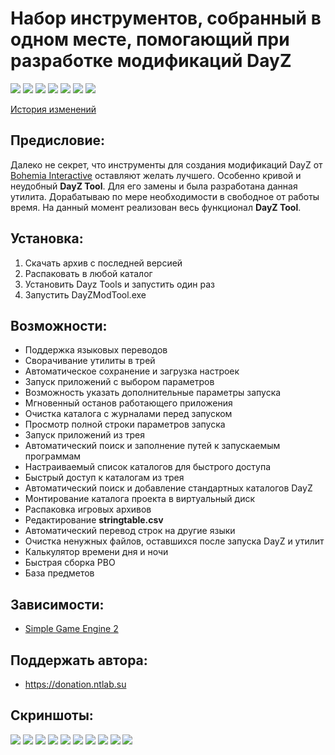 # Набор инструментов, собранный в одном месте, помогающий при разработке модификаций DayZ

![](https://img.shields.io/github/v/release/accuratealx/DayzModTool)
![](https://img.shields.io/github/stars/accuratealx/DayzModTool)
![](https://img.shields.io/github/downloads/accuratealx/DayzModTool/total)
![](https://img.shields.io/github/repo-size/accuratealx/DayzModTool)
![](https://img.shields.io/github/release-date/accuratealx/DayzModTool)
![](https://img.shields.io/github/last-commit/accuratealx/DayzModTool)
![](https://img.shields.io/github/languages/top/accuratealx/DayzModTool)

[История изменений](https://github.com/accuratealx/DayzModTool/raw/master/Bin/ChangeLog.txt)

## Предисловие:
Далеко не секрет, что инструменты для создания модификаций DayZ от [Bohemia Interactive](https://www.bohemia.net/) оставляют желать лучшего. Особенно кривой и неудобный **DayZ Tool**. Для его замены и была разработана данная утилита. Дорабатываю по мере необходимости в свободное от работы время. На данный момент реализован весь функционал **DayZ Tool**.

## Установка:
1. Скачать архив с последней версией
0. Распаковать в любой каталог
0. Установить Dayz Tools и запустить один раз
0. Запустить DayZModTool.exe

## Возможности:
- Поддержка языковых переводов
- Сворачивание утилиты в трей
- Автоматическое сохранение и загрузка настроек
- Запуск приложений с выбором параметров
- Возможность указать дополнительные параметры запуска
- Мгновенный останов работающего приложения
- Очистка каталога с журналами перед запуском
- Просмотр полной строки параметров запуска
- Запуск приложений из трея
- Автоматический поиск и заполнение путей к запускаемым программам
- Настраиваемый список каталогов для быстрого доступа
- Быстрый доступ к каталогам из трея
- Автоматический поиск и добавление стандартных каталогов DayZ
- Монтирование каталога проекта в виртуальный диск
- Распаковка игровых архивов
- Редактирование **stringtable.csv**
- Автоматический перевод строк на другие языки
- Очистка ненужных файлов, оставшихся после запуска DayZ и утилит
- Калькулятор времени дня и ночи
- Быстрая сборка PBO
- База предметов

## Зависимости:
- [Simple Game Engine 2](https://github.com/accuratealx/SimpleGameEngine2)

## Поддержать автора:
- https://donation.ntlab.su

## Скриншоты:
![](https://github.com/accuratealx/DayzModTool/raw/master/Doc/Screenshots/Screenshot001.png)
![](https://github.com/accuratealx/DayzModTool/raw/master/Doc/Screenshots/Screenshot002.png)
![](https://github.com/accuratealx/DayzModTool/raw/master/Doc/Screenshots/Screenshot003.png)
![](https://github.com/accuratealx/DayzModTool/raw/master/Doc/Screenshots/Screenshot004.png)
![](https://github.com/accuratealx/DayzModTool/raw/master/Doc/Screenshots/Screenshot005.png)
![](https://github.com/accuratealx/DayzModTool/raw/master/Doc/Screenshots/Screenshot010.png)
![](https://github.com/accuratealx/DayzModTool/raw/master/Doc/Screenshots/Screenshot011.png)
![](https://github.com/accuratealx/DayzModTool/raw/master/Doc/Screenshots/Screenshot012.png)
![](https://github.com/accuratealx/DayzModTool/raw/master/Doc/Screenshots/Screenshot013.png)
![](https://github.com/accuratealx/DayzModTool/raw/master/Doc/Screenshots/ScreenshotTray.png)

